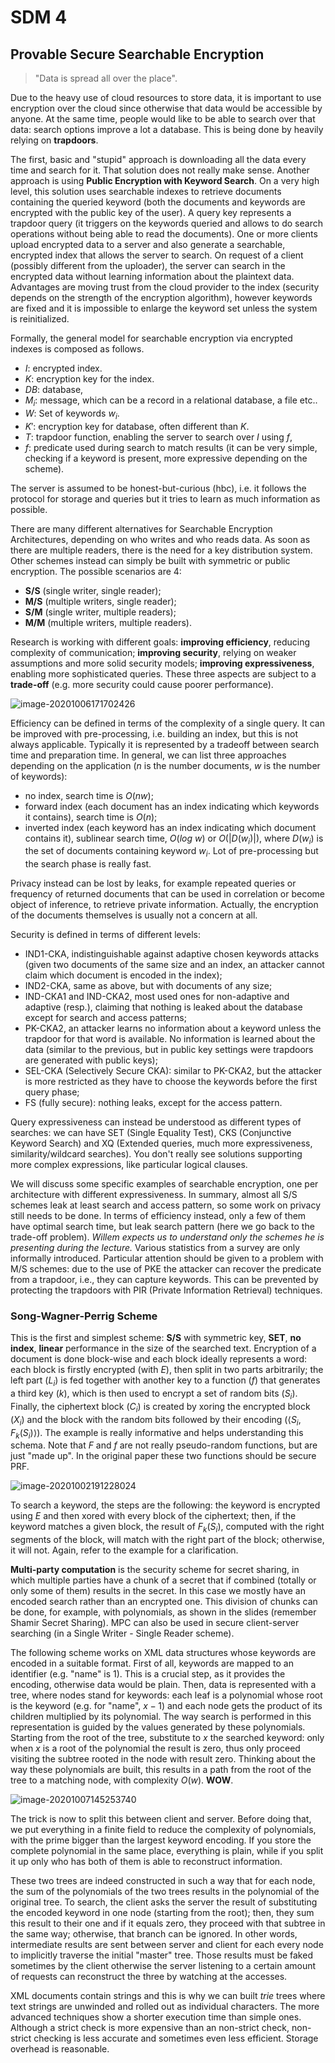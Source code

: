 # SDM 4

## Provable Secure Searchable Encryption

> "Data is spread all over the place".

Due to the heavy use of cloud resources to store data, it is important to use encryption over the cloud since otherwise that data would be accessible by anyone. At the same time, people would like to be able to search over that data: search options improve a lot a database. This is being done by heavily relying on **trapdoors**.

The first, basic and "stupid" approach is downloading all the data every time and search for it. That solution does not really make sense. Another approach is using **Public Encryption with Keyword Search**. On a very high level, this solution uses searchable indexes to retrieve documents containing the queried keyword (both the documents and keywords are encrypted with the public key of the user). A query key represents a trapdoor query (it triggers on the keywords queried and allows to do search operations without being able to read the documents). One or more clients upload encrypted data to a server and also generate a searchable, encrypted index that allows the server to search. On request of a client (possibly different from the uploader), the server can search in the encrypted data without learning information about the plaintext data. Advantages are moving trust from the cloud provider to the index (security depends on the strength of the encryption algorithm), however keywords are fixed and it is impossible to enlarge the keyword set unless the system is reinitialized. 

Formally, the general model for searchable encryption via encrypted indexes is composed as follows.

- $I$: encrypted index.
- $K$: encryption key for the index.
- $DB$: database,
- $M_i$: message, which can be a record in a relational database, a file etc..
- $W$: Set of keywords $w_i$.
- $K'$: encryption key for database, often different than $K$.
- $T$: trapdoor function, enabling the server to search over $I$ using $f$,
- $f$: predicate used during search to match results (it can be very simple, checking if a keyword is present, more expressive depending on the scheme).

The server is assumed to be honest-but-curious (hbc), i.e. it follows the protocol for storage and queries but it tries to learn as much information as possible.

There are many different alternatives for Searchable Encryption Architectures, depending on who writes and who reads data. As soon as there are multiple readers, there is the need for a key distribution system. Other schemes instead can simply be built with symmetric or public encryption. The possible scenarios are 4:

- **S/S** (single writer, single reader);
- **M/S** (multiple writers, single reader);
- **S/M** (single writer, multiple readers);
- **M/M** (multiple writers, multiple readers).

Research is working with different goals: **improving efficiency**, reducing complexity of communication; **improving security**, relying on weaker assumptions and more solid security models; **improving expressiveness**, enabling more sophisticated queries. These three aspects are subject to a **trade-off** (e.g. more security could cause poorer performance).

![image-20201006171702426](../images/image-20201006171702426.png)

Efficiency can be defined in terms of the complexity of a single query. It can be improved with pre-processing, i.e. building an index, but this is not always applicable. Typically it is represented by a tradeoff between search time and preparation time. In general, we can list three approaches depending on the application ($n$ is the number documents, $w$ is the number of keywords):

- no index, search time is $O(nw)$;
- forward index (each document has an index indicating which keywords it contains), search time is $O(n)$;
- inverted index (each keyword has an index indicating which document contains it), sublinear search time, $O(log\ w)$ or $O(|D(w_i)|)$, where $D(w_i)$ is the set of documents containing keyword $w_i$. Lot of pre-processing but the search phase is really fast.

Privacy instead can be lost by leaks, for example repeated queries or frequency of returned documents that can be used in correlation or become object of inference, to retrieve private information. Actually, the encryption of the documents themselves is usually not a concern at all. 

Security is defined in terms of different levels:

- IND1-CKA, indistinguishable against adaptive chosen keywords attacks (given two documents of the same size and an index, an attacker cannot claim which document is encoded in the index);
- IND2-CKA, same as above, but with documents of any size;
- IND-CKA1 and IND-CKA2, most used ones for non-adaptive and adaptive (resp.), claiming that nothing is leaked about the database except for search and access patterns;
- PK-CKA2, an attacker learns no information about a keyword unless the trapdoor for that word is available. No information is learned about the data (similar to the previous, but in public key settings were trapdoors are generated with public keys);
- SEL-CKA (Selectively Secure CKA): similar to PK-CKA2, but the attacker is more restricted as they have to choose the keywords before the first query phase;
- FS (fully secure): nothing leaks, except for the access pattern.

Query expressiveness can instead be understood as different types of searches: we can have SET (Single Equality Test), CKS (Conjunctive Keyword Search) and XQ (Extended queries, much more expressiveness, similarity/wildcard searches). You don't really see solutions supporting more complex expressions, like particular logical clauses. 

We will discuss some specific examples of searchable encryption, one per architecture with different expressiveness. In summary, almost all S/S schemes leak at least search and access pattern, so some work on privacy still needs to be done. In terms of efficiency instead, only a few of them have optimal search time, but leak search pattern (here we go back to the trade-off problem). *Willem expects us to understand only the schemes he is presenting during the lecture.* Various statistics from a survey are only informally introduced. Particular attention should be given to a problem with M/S schemes: due to the use of PKE the attacker can recover the predicate from a trapdoor, i.e., they can capture keywords. This can be prevented by protecting the trapdoors with PIR (Private Information Retrieval) techniques.

### Song-Wagner-Perrig Scheme

This is the first and simplest scheme: **S/S** with symmetric key, **SET**, **no index**, **linear** performance in the size of the searched text. Encryption of a document is done block-wise and each block ideally represents a word: each block is firstly encrypted (with $E$), then split in two parts arbitrarily; the left part ($L_i$) is fed together with another key to a function ($f$) that generates a third key ($k$), which is then used to encrypt a set of random bits ($S_i$). Finally, the ciphertext block ($C_i$) is created by xoring the encrypted block ($X_i$) and the block with the random bits followed by their encoding ($\langle S_i, F_k(S_i) \rangle$). The example is really informative and helps understanding this schema. Note that $F$ and $f$ are not really pseudo-random functions, but are just "made up". In the original paper these two functions should be secure PRF.

![image-20201002191228024](../images/image-20201002191228024.png)

To search a keyword, the steps are the following: the keyword is encrypted using $E$ and then xored with every block of the ciphertext; then, if the keyword matches a given block, the result of $F_k(S_i)$, computed with the right segments of the block, will match with the right part of the block; otherwise, it will not. Again, refer to the example for a clarification.

**Multi-party computation** is the security scheme for secret sharing, in which multiple parties have a chunk of a secret that if combined (totally or only some of them) results in the secret. In this case we mostly have an encoded search rather than an encrypted one. This division of chunks can be done, for example, with polynomials, as shown in the slides (remember Shamir Secret Sharing). MPC can also be used in secure client-server searching (in a Single Writer - Single Reader scheme).

The following scheme works on XML data structures whose keywords are encoded in a suitable format. First of all, keywords are mapped to an identifier (e.g. "name" is $1$). This is a crucial step, as it provides the encoding, otherwise data would be plain. Then, data is represented with a tree, where nodes stand for keywords: each leaf is a polynomial whose root is the keyword (e.g. for "name", $x-1$) and each node gets the product of its children multiplied by its polynomial. The way search is performed in this representation is guided by the values generated by these polynomials. Starting from the root of the tree, substitute to $x$ the searched keyword: only when $x$ is a root of the polynomial the result is zero, thus only proceed visiting the subtree rooted in the node with result zero. Thinking about the way these polynomials are built, this results in a path from the root of the tree to a matching node, with complexity $O(w)$. **WOW**.

![image-20201007145253740](../images/image-20201007145253740.png)

The trick is now to split this between client and server. Before doing that, we put everything in a finite field to reduce the complexity of polynomials, with the prime bigger than the largest keyword encoding. If you store the complete polynomial in the same place, everything is plain, while if you split it up only who has both of them is able to reconstruct information.

These two trees are indeed constructed in such a way that for each node, the sum of the polynomials of the two trees results in the polynomial of the original tree. To search, the client asks the server the result of substituting the encoded keyword in one node (starting from the root); then, they sum this result to their one and if it equals zero, they proceed with that subtree in the same way; otherwise, that branch can be ignored. In other words, intermediate results are sent between server and client for each every node to implicitly traverse the initial "master" tree. Those results must be faked sometimes by the client otherwise the server listening to a certain amount of requests can reconstruct the three by watching at the accesses.

XML documents contain strings and this is why we can built *trie* trees where text strings are unwinded and rolled out as individual characters. The more advanced techniques show a shorter execution time than simple ones. Although a strict check is more expensive than an non-strict check, non-strict checking is less accurate and sometimes even less efficient. Storage overhead is reasonable.